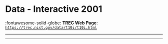 # Data - Interactive 2001 

:fontawesome-solid-globe: **TREC Web Page**: [`https://trec.nist.gov/data/t10i/t10i.html`](https://trec.nist.gov/data/t10i/t10i.html)

---



---

